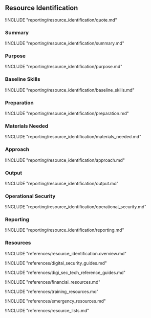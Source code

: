 ## Resource Identification

!INCLUDE "reporting/resource_identification/quote.md"

### Summary

!INCLUDE "reporting/resource_identification/summary.md"

### Purpose

!INCLUDE "reporting/resource_identification/purpose.md"

### Baseline Skills

!INCLUDE "reporting/resource_identification/baseline_skills.md"

### Preparation

!INCLUDE "reporting/resource_identification/preparation.md"

### Materials Needed

!INCLUDE "reporting/resource_identification/materials_needed.md"

### Approach

!INCLUDE "reporting/resource_identification/approach.md"

### Output

!INCLUDE "reporting/resource_identification/output.md"

### Operational Security

!INCLUDE "reporting/resource_identification/operational_security.md"

### Reporting

!INCLUDE "reporting/resource_identification/reporting.md"

### Resources

!INCLUDE "references/resource_identification.overview.md"

!INCLUDE "references/digital_security_guides.md"

!INCLUDE "references/digi_sec_tech_reference_guides.md"

!INCLUDE "references/financial_resources.md"

!INCLUDE "references/training_resources.md"

!INCLUDE "references/emergency_resources.md"

!INCLUDE "references/resource_lists.md"
